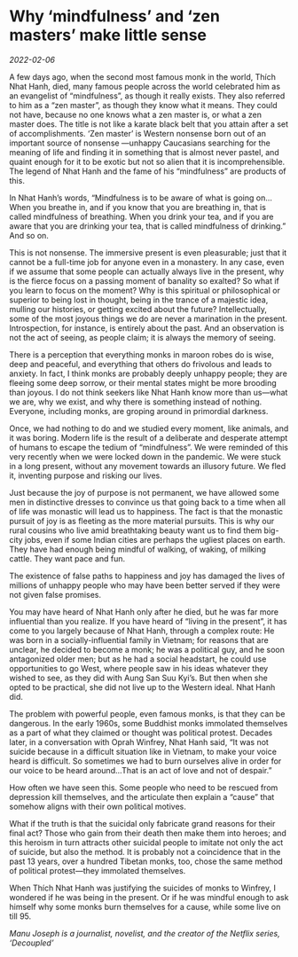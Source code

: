 # Why ‘mindfulness’ and ‘zen masters’ make little sense

*2022-02-06*

A few days ago, when the second most famous monk in the world, Thích
Nhat Hanh, died, many famous people across the world celebrated him as
an evangelist of “mindfulness”, as though it really exists. They also
referred to him as a “zen master”, as though they know what it means.
They could not have, because no one knows what a zen master is, or what
a zen master does. The title is not like a karate black belt that you
attain after a set of accomplishments. ‘Zen master’ is Western nonsense
born out of an important source of nonsense —unhappy Caucasians
searching for the meaning of life and finding it in something that is
almost never pastel, and quaint enough for it to be exotic but not so
alien that it is incomprehensible. The legend of Nhat Hanh and the fame
of his “mindfulness” are products of this.

In Nhat Hanh’s words, “Mindfulness is to be aware of what is going on…
When you breathe in, and if you know that you are breathing in, that is
called mindfulness of breathing. When you drink your tea, and if you are
aware that you are drinking your tea, that is called mindfulness of
drinking.” And so on.

This is not nonsense. The immersive present is even pleasurable; just
that it cannot be a full-time job for anyone even in a monastery. In any
case, even if we assume that some people can actually always live in the
present, why is the fierce focus on a passing moment of banality so
exalted? So what if you learn to focus on the moment? Why is this
spiritual or philosophical or superior to being lost in thought, being
in the trance of a majestic idea, mulling our histories, or getting
excited about the future? Intellectually, some of the most joyous things
we do are never a marination in the present. Introspection, for
instance, is entirely about the past. And an observation is not the act
of seeing, as people claim; it is always the memory of seeing.

There is a perception that everything monks in maroon robes do is wise,
deep and peaceful, and everything that others do frivolous and leads to
anxiety. In fact, I think monks are probably deeply unhappy people; they
are fleeing some deep sorrow, or their mental states might be more
brooding than joyous. I do not think seekers like Nhat Hanh know more
than us—what we are, why we exist, and why there is something instead of
nothing. Everyone, including monks, are groping around in primordial
darkness.

Once, we had nothing to do and we studied every moment, like animals,
and it was boring. Modern life is the result of a deliberate and
desperate attempt of humans to escape the tedium of “mindfulness”. We
were reminded of this very recently when we were locked down in the
pandemic. We were stuck in a long present, without any movement towards
an illusory future. We fled it, inventing purpose and risking our lives.

Just because the joy of purpose is not permanent, we have allowed some
men in distinctive dresses to convince us that going back to a time when
all of life was monastic will lead us to happiness. The fact is that the
monastic pursuit of joy is as fleeting as the more material pursuits.
This is why our rural cousins who live amid breathtaking beauty want us
to find them big-city jobs, even if some Indian cities are perhaps the
ugliest places on earth. They have had enough being mindful of walking,
of waking, of milking cattle. They want pace and fun.

The existence of false paths to happiness and joy has damaged the lives
of millions of unhappy people who may have been better served if they
were not given false promises.

You may have heard of Nhat Hanh only after he died, but he was far more
influential than you realize. If you have heard of “living in the
present”, it has come to you largely because of Nhat Hanh, through a
complex route: He was born in a socially-influential family in Vietnam;
for reasons that are unclear, he decided to become a monk; he was a
political guy, and he soon antagonized older men; but as he had a social
headstart, he could use opportunities to go West, where people saw in
his ideas whatever they wished to see, as they did with Aung San Suu
Kyi’s. But then when she opted to be practical, she did not live up to
the Western ideal. Nhat Hanh did.

The problem with powerful people, even famous monks, is that they can be
dangerous. In the early 1960s, some Buddhist monks immolated themselves
as a part of what they claimed or thought was political protest. Decades
later, in a conversation with Oprah Winfrey, Nhat Hanh said, “It was not
suicide because in a difficult situation like in Vietnam, to make your
voice heard is difficult. So sometimes we had to burn ourselves alive in
order for our voice to be heard around…That is an act of love and not of
despair.”

How often we have seen this. Some people who need to be rescued from
depression kill themselves, and the articulate then explain a “cause”
that somehow aligns with their own political motives.

What if the truth is that the suicidal only fabricate grand reasons for
their final act? Those who gain from their death then make them into
heroes; and this heroism in turn attracts other suicidal people to
imitate not only the act of suicide, but also the method. It is probably
not a coincidence that in the past 13 years, over a hundred Tibetan
monks, too, chose the same method of political protest—they immolated
themselves.

When Thích Nhat Hanh was justifying the suicides of monks to Winfrey, I
wondered if he was being in the present. Or if he was mindful enough to
ask himself why some monks burn themselves for a cause, while some live
on till 95.

*Manu Joseph is a journalist, novelist, and the creator of the Netflix
series, ‘Decoupled’*
